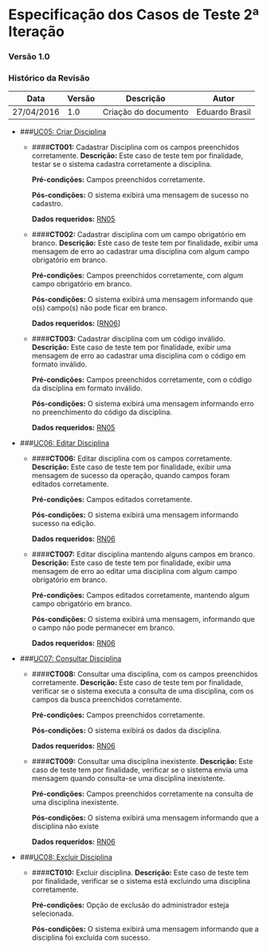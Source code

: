 # **Especificação dos Casos de Teste 2ª Iteração**

### **Versão 1.0**

### Histórico da Revisão
Data|Versão|Descrição|Autor
-----|------|---------|-------
27/04/2016|1.0|Criação do documento| Eduardo Brasil

* ###[UC05: Criar Disciplina](https://github.com/vitornere/partiuformar/wiki/UC05---Criar-Disciplina)

  * ####**CT001:** Cadastrar Disciplina com os campos preenchidos corretamente.
    **Descrição:** Este caso de teste tem por finalidade, testar se o sistema cadastra corretamente a disciplina.

    **Pré-condições:** Campos preenchidos corretamente.

    **Pós-condições:** O sistema exibirá uma mensagem de sucesso no cadastro.

    **Dados requeridos:** [RN05](https://github.com/vitornere/partiuformar/wiki/Regras-de-Neg%C3%B3cio#disciplinas)

  * ####**CT002:** Cadastrar disciplina com um campo obrigatório em branco.
    **Descrição:** Este caso de teste tem por finalidade, exibir uma mensagem de erro ao cadastrar uma disciplina com algum campo obrigatório em branco.

    **Pré-condições:** Campos preenchidos corretamente, com algum campo obrigatório em branco.

    **Pós-condições:** O sistema exibirá uma mensagem informando que o(s) campo(s) não pode ficar em branco.

    **Dados requeridos:** [[RN06](https://github.com/vitornere/partiuformar/wiki/Regras-de-Neg%C3%B3cio#disciplinas)]

  * ####**CT003:** Cadastrar disciplina com um código inválido.
    **Descrição:** Este caso de teste tem por finalidade, exibir uma mensagem de erro ao cadastrar uma disciplina com o código em formato inválido.

    **Pré-condições:** Campos preenchidos corretamente, com o código da disciplina em formato inválido.

    **Pós-condições:** O sistema exibirá uma mensagem informando erro no preenchimento do código da disciplina.

    **Dados requeridos:** [RN05](https://github.com/vitornere/partiuformar/wiki/Regras-de-Neg%C3%B3cio#disciplinas)


* ###[UC06: Editar Disciplina](https://github.com/vitornere/partiuformar/wiki/UC06---Editar-Disciplina)

  * ####**CT006:**  Editar disciplina com os campos corretamente.
    **Descrição:** Este caso de teste tem por finalidade, exibir uma mensagem de sucesso da operação, quando campos foram editados corretamente.

    **Pré-condições:** Campos editados corretamente.

    **Pós-condições:** O sistema exibirá uma mensagem informando sucesso na edição.

    **Dados requeridos:** [RN06](https://github.com/vitornere/partiuformar/wiki/UC06---Editar-Disciplina)

  * ####**CT007:**  Editar disciplina mantendo alguns campos em branco.
    **Descrição:** Este caso de teste tem por finalidade, exibir uma mensagem de erro ao editar uma disciplina com algum campo obrigatório em branco.

    **Pré-condições:** Campos editados corretamente, mantendo algum campo obrigatório em branco.

    **Pós-condições:** O sistema exibirá uma mensagem, informando que o campo não pode permanecer em branco.

    **Dados requeridos:** [RN06](https://github.com/vitornere/partiuformar/wiki/UC06---Editar-Disciplina)


* ###[UC07: Consultar Disciplina](https://github.com/vitornere/partiuformar/wiki/UC07---Consultar-Disciplina)

  * ####**CT008:**  Consultar uma disciplina, com os campos preenchidos corretamente.
    **Descrição:** Este caso de teste tem por finalidade, verificar se o sistema executa a consulta de uma disciplina, com os campos da busca preenchidos corretamente. 

    **Pré-condições:** Campos preenchidos corretamente.

    **Pós-condições:** O sistema exibirá os dados da disciplina.

    **Dados requeridos:** [RN06](https://github.com/vitornere/partiuformar/wiki/UC07---Consultar-Disciplina)

  * ####**CT009:**  Consultar uma disciplina inexistente.
    **Descrição:** Este caso de teste tem por finalidade, verificar se o sistema envia uma mensagem quando consulta-se uma disciplina inexistente. 

    **Pré-condições:** Campos preenchidos corretamente na consulta de uma disciplina inexistente.

    **Pós-condições:** O sistema exibirá uma mensagem informando que a disciplina não existe

    **Dados requeridos:** [RN06](https://github.com/vitornere/partiuformar/wiki/UC07---Consultar-Disciplina)

* ###[UC08: Excluir Disciplina](https://github.com/vitornere/partiuformar/wiki/UC08---Excluir-Disciplina)


  * ####**CT010:**  Excluir disciplina.
    **Descrição:** Este caso de teste tem por finalidade, verificar se o sistema está excluindo uma disciplina corretamente. 

    **Pré-condições:** Opção de exclusão do administrador esteja selecionada.

    **Pós-condições:** O sistema exibirá uma mensagem informando que a disciplina foi excluída com sucesso.
